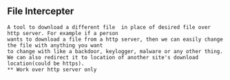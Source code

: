 File Intercepter
------------------------

    A tool to download a different file  in place of desired file over http server. For example if a person 
    wants to download a file from a http server, then we can easily change the file with anything you want 
    to change with like a backdoor, keylogger, malware or any other thing.
    We can also redirect it to location of another site's download location(could be https).
    ** Work over http server only
